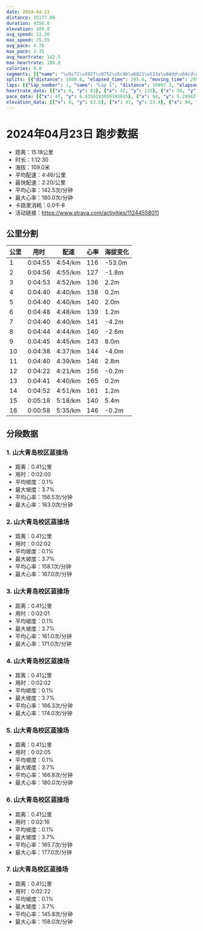 ```yaml
---
date: 2024-04-23
distance: 15177.00
duration: 4350.0
elevation: 109.0
avg_speed: 12.56
max_speed: 25.55
avg_pace: 4.78
max_pace: 2.35
avg_heartrate: 142.5
max_heartrate: 180.0
calories: 0.0
segments: [{"name": "\u5c71\u5927\u9752\u5c9b\u6821\u533a\u84dd\u64cd\u573a", "distance": 408.3, "elapsed_time": 120.0, "moving_time": 120.0, "average_heartrate": 156.5, "max_heartrate": 163.0, "average_grade": 0.1, "maximum_grade": 3.7, "elevation_difference": 0.7999999999999998}, {"name": "\u5c71\u5927\u9752\u5c9b\u6821\u533a\u84dd\u64cd\u573a", "distance": 408.3, "elapsed_time": 122.0, "moving_time": 122.0, "average_heartrate": 158.1, "max_heartrate": 167.0, "average_grade": 0.1, "maximum_grade": 3.7, "elevation_difference": 0.7999999999999998}, {"name": "\u5c71\u5927\u9752\u5c9b\u6821\u533a\u84dd\u64cd\u573a", "distance": 408.3, "elapsed_time": 121.0, "moving_time": 121.0, "average_heartrate": 161.0, "max_heartrate": 171.0, "average_grade": 0.1, "maximum_grade": 3.7, "elevation_difference": 0.7999999999999998}, {"name": "\u5c71\u5927\u9752\u5c9b\u6821\u533a\u84dd\u64cd\u573a", "distance": 408.3, "elapsed_time": 122.0, "moving_time": 122.0, "average_heartrate": 166.3, "max_heartrate": 174.0, "average_grade": 0.1, "maximum_grade": 3.7, "elevation_difference": 0.7999999999999998}, {"name": "\u5c71\u5927\u9752\u5c9b\u6821\u533a\u84dd\u64cd\u573a", "distance": 408.3, "elapsed_time": 125.0, "moving_time": 124.0, "average_heartrate": 166.8, "max_heartrate": 180.0, "average_grade": 0.1, "maximum_grade": 3.7, "elevation_difference": 0.7999999999999998}, {"name": "\u5c71\u5927\u9752\u5c9b\u6821\u533a\u84dd\u64cd\u573a", "distance": 408.3, "elapsed_time": 136.0, "moving_time": 136.0, "average_heartrate": 165.7, "max_heartrate": 177.0, "average_grade": 0.1, "maximum_grade": 3.7, "elevation_difference": 0.7999999999999998}, {"name": "\u5c71\u5927\u9752\u5c9b\u6821\u533a\u84dd\u64cd\u573a", "distance": 408.3, "elapsed_time": 142.0, "moving_time": 142.0, "average_heartrate": 145.8, "max_heartrate": 158.0, "average_grade": 0.1, "maximum_grade": 3.7, "elevation_difference": 0.7999999999999998}]
splits: [{"distance": 1000.8, "elapsed_time": 295.0, "moving_time": 295.0, "average_speed": 3.39, "pace": 4.916430678466076, "average_heartrate": 116.98305084745763, "elevation_difference": -53.0, "split_number": 1}, {"distance": 1000.4, "elapsed_time": 296.0, "moving_time": 296.0, "average_speed": 3.38, "pace": 4.930976331360947, "average_heartrate": 127.67229729729729, "elevation_difference": -1.8, "split_number": 2}, {"distance": 1002.1, "elapsed_time": 293.0, "moving_time": 293.0, "average_speed": 3.42, "pace": 4.873304093567251, "average_heartrate": 136.553264604811, "elevation_difference": 2.2, "split_number": 3}, {"distance": 998.9, "elapsed_time": 280.0, "moving_time": 280.0, "average_speed": 3.57, "pace": 4.668543417366947, "average_heartrate": 138.81428571428572, "elevation_difference": 0.2, "split_number": 4}, {"distance": 1000.3, "elapsed_time": 280.0, "moving_time": 280.0, "average_speed": 3.57, "pace": 4.668543417366947, "average_heartrate": 140.43571428571428, "elevation_difference": 2.0, "split_number": 5}, {"distance": 1000.2, "elapsed_time": 288.0, "moving_time": 288.0, "average_speed": 3.47, "pace": 4.803083573487031, "average_heartrate": 139.1993006993007, "elevation_difference": 1.2, "split_number": 6}, {"distance": 998.1, "elapsed_time": 280.0, "moving_time": 280.0, "average_speed": 3.56, "pace": 4.681657303370786, "average_heartrate": 141.39285714285714, "elevation_difference": -4.2, "split_number": 7}, {"distance": 1001.0, "elapsed_time": 284.0, "moving_time": 284.0, "average_speed": 3.52, "pace": 4.734857954545454, "average_heartrate": 140.9049295774648, "elevation_difference": -2.6, "split_number": 8}, {"distance": 998.5, "elapsed_time": 285.0, "moving_time": 285.0, "average_speed": 3.5, "pace": 4.761914285714285, "average_heartrate": 143.30851063829786, "elevation_difference": 8.0, "split_number": 9}, {"distance": 1001.1, "elapsed_time": 278.0, "moving_time": 278.0, "average_speed": 3.6, "pace": 4.629638888888889, "average_heartrate": 144.19064748201438, "elevation_difference": -4.0, "split_number": 10}, {"distance": 1001.0, "elapsed_time": 280.0, "moving_time": 280.0, "average_speed": 3.58, "pace": 4.655502793296089, "average_heartrate": 146.025, "elevation_difference": 2.8, "split_number": 11}, {"distance": 1000.4, "elapsed_time": 262.0, "moving_time": 262.0, "average_speed": 3.82, "pace": 4.363010471204189, "average_heartrate": 156.71374045801528, "elevation_difference": -0.2, "split_number": 12}, {"distance": 999.3, "elapsed_time": 281.0, "moving_time": 281.0, "average_speed": 3.56, "pace": 4.681657303370786, "average_heartrate": 165.37857142857143, "elevation_difference": 0.2, "split_number": 13}, {"distance": 1000.5, "elapsed_time": 292.0, "moving_time": 292.0, "average_speed": 3.43, "pace": 4.859096209912535, "average_heartrate": 161.44520547945206, "elevation_difference": 1.2, "split_number": 14}, {"distance": 999.1, "elapsed_time": 318.0, "moving_time": 318.0, "average_speed": 3.14, "pace": 5.307866242038216, "average_heartrate": 140.10410094637223, "elevation_difference": 5.4, "split_number": 15}, {"distance": 173.0, "elapsed_time": 58.0, "moving_time": 58.0, "average_speed": 2.98, "pace": 5.592852348993288, "average_heartrate": 146.41071428571428, "elevation_difference": -0.2, "split_number": 16}]
laps: [{"lap_number": 1, "name": "Lap 1", "distance": 10997.3, "elapsed_time": 3139.0, "moving_time": 3139.0, "average_speed": 3.5, "pace": 4.761914285714285, "average_heartrate": 137.53424657534248, "max_heartrate": 150, "start_date": "2024-04-23 16:39:37+00:00", "elevation_difference": 79.8}, {"lap_number": 2, "name": "Lap 2", "distance": 96.83, "elapsed_time": 17.0, "moving_time": 17.0, "average_speed": 5.7, "pace": 2.9239824561403505, "average_heartrate": 153.0, "max_heartrate": 153, "start_date": "2024-04-23 17:31:57+00:00", "elevation_difference": 0.0}, {"lap_number": 3, "name": "Lap 3", "distance": 120.66, "elapsed_time": 41.0, "moving_time": 41.0, "average_speed": 2.94, "pace": 5.668945578231292, "average_heartrate": 142.5, "max_heartrate": 180.0, "start_date": "2024-04-23 17:32:15+00:00", "elevation_difference": 0.0}, {"lap_number": 4, "name": "Lap 4", "distance": 100.24, "elapsed_time": 20.0, "moving_time": 20.0, "average_speed": 5.01, "pace": 3.3266866267465067, "average_heartrate": 152.0, "max_heartrate": 152, "start_date": "2024-04-23 17:32:56+00:00", "elevation_difference": 0.0}, {"lap_number": 5, "name": "Lap 5", "distance": 3859.64, "elapsed_time": 1132.0, "moving_time": 1132.0, "average_speed": 3.41, "pace": 4.887595307917888, "average_heartrate": 154.52, "max_heartrate": 180, "start_date": "2024-04-23 17:33:17+00:00", "elevation_difference": 26.6}]
heartrate_data: [{"x": 0, "y": 83}, {"x": 47, "y": 115}, {"x": 94, "y": 119}, {"x": 137, "y": 120}, {"x": 181, "y": 121}, {"x": 225, "y": 122}, {"x": 269, "y": 125}, {"x": 313, "y": 127}, {"x": 361, "y": 122}, {"x": 407, "y": 122}, {"x": 452, "y": 128}, {"x": 495, "y": 130}, {"x": 539, "y": 129}, {"x": 584, "y": 131}, {"x": 629, "y": 129}, {"x": 672, "y": 142}, {"x": 715, "y": 141}, {"x": 762, "y": 137}, {"x": 805, "y": 136}, {"x": 853, "y": 135}, {"x": 893, "y": 143}, {"x": 935, "y": 140}, {"x": 979, "y": 136}, {"x": 1022, "y": 138}, {"x": 1064, "y": 141}, {"x": 1106, "y": 138}, {"x": 1149, "y": 140}, {"x": 1192, "y": 141}, {"x": 1234, "y": 138}, {"x": 1277, "y": 137}, {"x": 1321, "y": 143}, {"x": 1362, "y": 143}, {"x": 1404, "y": 142}, {"x": 1448, "y": 138}, {"x": 1493, "y": 138}, {"x": 1538, "y": 140}, {"x": 1584, "y": 135}, {"x": 1625, "y": 138}, {"x": 1667, "y": 136}, {"x": 1710, "y": 140}, {"x": 1752, "y": 144}, {"x": 1795, "y": 150}, {"x": 1837, "y": 144}, {"x": 1879, "y": 142}, {"x": 1920, "y": 139}, {"x": 1965, "y": 138}, {"x": 2008, "y": 137}, {"x": 2051, "y": 146}, {"x": 2093, "y": 140}, {"x": 2136, "y": 137}, {"x": 2179, "y": 138}, {"x": 2223, "y": 143}, {"x": 2268, "y": 146}, {"x": 2309, "y": 144}, {"x": 2354, "y": 145}, {"x": 2396, "y": 146}, {"x": 2443, "y": 143}, {"x": 2485, "y": 142}, {"x": 2527, "y": 146}, {"x": 2569, "y": 142}, {"x": 2613, "y": 146}, {"x": 2657, "y": 139}, {"x": 2700, "y": 142}, {"x": 2742, "y": 145}, {"x": 2783, "y": 147}, {"x": 2824, "y": 149}, {"x": 2866, "y": 145}, {"x": 2908, "y": 148}, {"x": 2950, "y": 142}, {"x": 2992, "y": 147}, {"x": 3035, "y": 145}, {"x": 3078, "y": 148}, {"x": 3121, "y": 146}, {"x": 3154, "y": 153}, {"x": 3203, "y": 152}, {"x": 3242, "y": 155}, {"x": 3277, "y": 155}, {"x": 3325, "y": 150}, {"x": 3366, "y": 167}, {"x": 3401, "y": 157}, {"x": 3449, "y": 153}, {"x": 3488, "y": 166}, {"x": 3524, "y": 165}, {"x": 3574, "y": 154}, {"x": 3616, "y": 172}, {"x": 3650, "y": 180}, {"x": 3696, "y": 159}, {"x": 3740, "y": 163}, {"x": 3774, "y": 150}, {"x": 3823, "y": 161}, {"x": 3865, "y": 167}, {"x": 3916, "y": 156}, {"x": 3965, "y": 147}, {"x": 4013, "y": 140}, {"x": 4067, "y": 134}, {"x": 4112, "y": 137}, {"x": 4161, "y": 144}, {"x": 4209, "y": 140}, {"x": 4255, "y": 143}, {"x": 4303, "y": 148}]
pace_data: [{"x": 47, "y": 6.4350193050193045}, {"x": 94, "y": 5.299427662957075}, {"x": 137, "y": 4.759194745859509}, {"x": 181, "y": 4.907744405182568}, {"x": 225, "y": 4.738896787034404}, {"x": 269, "y": 5.0261459589867306}, {"x": 313, "y": 4.686923509561304}, {"x": 361, "y": 5.200218408736349}, {"x": 407, "y": 5.188885429638853}, {"x": 452, "y": 4.586323610346725}, {"x": 495, "y": 4.6607102908277405}, {"x": 539, "y": 4.392909857670005}, {"x": 584, "y": 5.129793782702369}, {"x": 629, "y": 4.713433257918552}, {"x": 672, "y": 4.5762493135639755}, {"x": 715, "y": 4.369874147876245}, {"x": 762, "y": 4.3998680042238645}, {"x": 805, "y": 4.359586712006277}, {"x": 853, "y": 4.543811341330425}, {"x": 893, "y": 4.34254820218864}, {"x": 935, "y": 5.262614461635617}, {"x": 979, "y": 5.341891025641025}, {"x": 1022, "y": 4.500864164191197}, {"x": 1064, "y": 4.467086571964621}, {"x": 1106, "y": 4.090991654393716}, {"x": 1149, "y": 4.059108621529469}, {"x": 1192, "y": 4.3482128880772235}, {"x": 1234, "y": 4.1377110228401195}, {"x": 1277, "y": 4.559972640218878}, {"x": 1321, "y": 4.710768795929904}, {"x": 1362, "y": 4.634788654060066}, {"x": 1404, "y": 4.3482128880772235}, {"x": 1448, "y": 4.969200954084674}, {"x": 1493, "y": 4.803083573487031}, {"x": 1538, "y": 4.760554127392173}, {"x": 1584, "y": 4.536390854654328}, {"x": 1625, "y": 4.591377410468319}, {"x": 1667, "y": 4.409179894179894}, {"x": 1710, "y": 4.745643507972665}, {"x": 1752, "y": 4.055158150851581}, {"x": 1795, "y": 4.794792865362485}, {"x": 1837, "y": 4.2867026748971195}, {"x": 1879, "y": 4.545050449959095}, {"x": 1920, "y": 4.438535286284953}, {"x": 1965, "y": 4.761914285714285}, {"x": 2008, "y": 5.148810627123879}, {"x": 2051, "y": 4.652903405918481}, {"x": 2093, "y": 4.742942515651679}, {"x": 2136, "y": 4.5106089309878215}, {"x": 2179, "y": 4.708107344632768}, {"x": 2223, "y": 5.16476603656647}, {"x": 2268, "y": 4.2045156407669015}, {"x": 2309, "y": 4.311096740817382}, {"x": 2354, "y": 4.6856058476244025}, {"x": 2396, "y": 4.170845845845846}, {"x": 2443, "y": 5.055110706703063}, {"x": 2485, "y": 4.067032698877501}, {"x": 2527, "y": 4.634788654060066}, {"x": 2569, "y": 4.771457200114514}, {"x": 2613, "y": 4.64771332961517}, {"x": 2657, "y": 5.817347294938917}, {"x": 2700, "y": 5.017068031306441}, {"x": 2742, "y": 4.814182553437319}, {"x": 2783, "y": 4.511829994585814}, {"x": 2824, "y": 4.3088676318510855}, {"x": 2866, "y": 5.036778482925355}, {"x": 2908, "y": 4.643828364446921}, {"x": 2950, "y": 4.583800880088008}, {"x": 2992, "y": 4.451575854700854}, {"x": 3035, "y": 5.613573593802627}, {"x": 3078, "y": 4.5939084895259095}, {"x": 3121, "y": 4.098032948119006}, {"x": 3154, "y": 2.9378988189670365}, {"x": 3203, "y": 3.754606893444469}, {"x": 3242, "y": 4.8393437862950055}, {"x": 3277, "y": 2.914268228711313}, {"x": 3325, "y": 4.033567279767667}, {"x": 3366, "y": 5.551865423051299}, {"x": 3401, "y": 3.043590211833455}, {"x": 3449, "y": 3.422320328542094}, {"x": 3488, "y": 6.63483280254777}, {"x": 3524, "y": 3.8741748024174805}, {"x": 3574, "y": 3.0961731376555823}, {"x": 3616, "y": 5.874762072611913}, {"x": 3650, "y": 4.70544889892716}, {"x": 3696, "y": 2.8258223126483553}, {"x": 3740, "y": 5.847964912280701}, {"x": 3774, "y": 4.145945273631841}, {"x": 3823, "y": 2.633386000948017}, {"x": 3865, "y": 5.362516087516087}, {"x": 3916, "y": 5.425358072916666}, {"x": 3965, "y": 6.0738702623906695}, {"x": 4013, "y": 4.4326329787234044}, {"x": 4067, "y": 6.116220183486238}, {"x": 4112, "y": 4.6922015765765765}, {"x": 4161, "y": 5.395500161864681}, {"x": 4209, "y": 4.7402445961319675}, {"x": 4255, "y": 4.8114030023094685}, {"x": 4303, "y": 5.587227623198122}]
elevation_data: [{"x": 0, "y": 63.6}, {"x": 47, "y": 23.4}, {"x": 94, "y": 24.6}, {"x": 137, "y": 23.0}, {"x": 181, "y": 17.2}, {"x": 225, "y": 14.2}, {"x": 269, "y": 11.6}, {"x": 313, "y": 8.8}, {"x": 361, "y": 7.8}, {"x": 407, "y": 10.0}, {"x": 452, "y": 9.8}, {"x": 495, "y": 16.8}, {"x": 539, "y": 10.2}, {"x": 584, "y": 9.2}, {"x": 629, "y": 10.2}, {"x": 672, "y": 8.8}, {"x": 715, "y": 7.8}, {"x": 762, "y": 7.2}, {"x": 805, "y": 6.6}, {"x": 853, "y": 8.0}, {"x": 893, "y": 11.4}, {"x": 935, "y": 14.4}, {"x": 979, "y": 17.2}, {"x": 1022, "y": 10.6}, {"x": 1064, "y": 9.0}, {"x": 1106, "y": 10.0}, {"x": 1149, "y": 10.0}, {"x": 1192, "y": 11.0}, {"x": 1234, "y": 9.8}, {"x": 1277, "y": 10.6}, {"x": 1321, "y": 11.0}, {"x": 1362, "y": 10.6}, {"x": 1404, "y": 11.2}, {"x": 1448, "y": 13.0}, {"x": 1493, "y": 13.2}, {"x": 1538, "y": 14.2}, {"x": 1584, "y": 13.2}, {"x": 1625, "y": 14.0}, {"x": 1667, "y": 17.2}, {"x": 1710, "y": 16.4}, {"x": 1752, "y": 16.2}, {"x": 1795, "y": 17.2}, {"x": 1837, "y": 13.6}, {"x": 1879, "y": 10.6}, {"x": 1920, "y": 9.8}, {"x": 1965, "y": 7.6}, {"x": 2008, "y": 10.0}, {"x": 2051, "y": 11.0}, {"x": 2093, "y": 17.2}, {"x": 2136, "y": 12.6}, {"x": 2179, "y": 9.6}, {"x": 2223, "y": 8.8}, {"x": 2268, "y": 8.8}, {"x": 2309, "y": 7.4}, {"x": 2354, "y": 7.6}, {"x": 2396, "y": 6.6}, {"x": 2443, "y": 7.0}, {"x": 2485, "y": 10.0}, {"x": 2527, "y": 12.4}, {"x": 2569, "y": 16.6}, {"x": 2613, "y": 10.0}, {"x": 2657, "y": 9.4}, {"x": 2700, "y": 10.0}, {"x": 2742, "y": 9.6}, {"x": 2783, "y": 13.2}, {"x": 2824, "y": 10.4}, {"x": 2866, "y": 12.0}, {"x": 2908, "y": 11.6}, {"x": 2950, "y": 10.8}, {"x": 2992, "y": 12.0}, {"x": 3035, "y": 13.2}, {"x": 3078, "y": 15.6}, {"x": 3121, "y": 14.8}, {"x": 3154, "y": 14.2}, {"x": 3203, "y": 15.0}, {"x": 3242, "y": 15.0}, {"x": 3277, "y": 14.2}, {"x": 3325, "y": 15.4}, {"x": 3366, "y": 14.2}, {"x": 3401, "y": 14.2}, {"x": 3449, "y": 14.6}, {"x": 3488, "y": 14.6}, {"x": 3524, "y": 13.6}, {"x": 3574, "y": 15.0}, {"x": 3616, "y": 15.0}, {"x": 3650, "y": 13.4}, {"x": 3696, "y": 16.4}, {"x": 3740, "y": 15.4}, {"x": 3774, "y": 13.4}, {"x": 3823, "y": 16.2}, {"x": 3865, "y": 14.8}, {"x": 3916, "y": 13.6}, {"x": 3965, "y": 15.2}, {"x": 4013, "y": 15.4}, {"x": 4067, "y": 14.4}, {"x": 4112, "y": 16.2}, {"x": 4161, "y": 19.8}, {"x": 4209, "y": 21.0}, {"x": 4255, "y": 21.6}, {"x": 4303, "y": 19.8}]
---
```


# 2024年04月23日 跑步数据

- 距离：15.18公里
- 时长：1:12:30
- 海拔：109.0米
- 平均配速：4:46/公里
- 最快配速：2:20/公里
- 平均心率：142.5次/分钟
- 最大心率：180.0次/分钟
- 卡路里消耗：0.0千卡
- 活动链接：https://www.strava.com/activities/11244558011

## 公里分割

| 公里 | 用时 | 配速 | 心率 | 海拔变化 |
|------|------|------|------|------|
| 1 | 0:04:55 | 4:54/km | 116 | -53.0m |
| 2 | 0:04:56 | 4:55/km | 127 | -1.8m |
| 3 | 0:04:53 | 4:52/km | 136 | 2.2m |
| 4 | 0:04:40 | 4:40/km | 138 | 0.2m |
| 5 | 0:04:40 | 4:40/km | 140 | 2.0m |
| 6 | 0:04:48 | 4:48/km | 139 | 1.2m |
| 7 | 0:04:40 | 4:40/km | 141 | -4.2m |
| 8 | 0:04:44 | 4:44/km | 140 | -2.6m |
| 9 | 0:04:45 | 4:45/km | 143 | 8.0m |
| 10 | 0:04:38 | 4:37/km | 144 | -4.0m |
| 11 | 0:04:40 | 4:39/km | 146 | 2.8m |
| 12 | 0:04:22 | 4:21/km | 156 | -0.2m |
| 13 | 0:04:41 | 4:40/km | 165 | 0.2m |
| 14 | 0:04:52 | 4:51/km | 161 | 1.2m |
| 15 | 0:05:18 | 5:18/km | 140 | 5.4m |
| 16 | 0:00:58 | 5:35/km | 146 | -0.2m |


## 分段数据

### 1. 山大青岛校区蓝操场

- 距离：0.41公里
- 用时：0:02:00
- 平均坡度：0.1%
- 最大坡度：3.7%
- 平均心率：156.5次/分钟
- 最大心率：163.0次/分钟

### 2. 山大青岛校区蓝操场

- 距离：0.41公里
- 用时：0:02:02
- 平均坡度：0.1%
- 最大坡度：3.7%
- 平均心率：158.1次/分钟
- 最大心率：167.0次/分钟

### 3. 山大青岛校区蓝操场

- 距离：0.41公里
- 用时：0:02:01
- 平均坡度：0.1%
- 最大坡度：3.7%
- 平均心率：161.0次/分钟
- 最大心率：171.0次/分钟

### 4. 山大青岛校区蓝操场

- 距离：0.41公里
- 用时：0:02:02
- 平均坡度：0.1%
- 最大坡度：3.7%
- 平均心率：166.3次/分钟
- 最大心率：174.0次/分钟

### 5. 山大青岛校区蓝操场

- 距离：0.41公里
- 用时：0:02:05
- 平均坡度：0.1%
- 最大坡度：3.7%
- 平均心率：166.8次/分钟
- 最大心率：180.0次/分钟

### 6. 山大青岛校区蓝操场

- 距离：0.41公里
- 用时：0:02:16
- 平均坡度：0.1%
- 最大坡度：3.7%
- 平均心率：165.7次/分钟
- 最大心率：177.0次/分钟

### 7. 山大青岛校区蓝操场

- 距离：0.41公里
- 用时：0:02:22
- 平均坡度：0.1%
- 最大坡度：3.7%
- 平均心率：145.8次/分钟
- 最大心率：158.0次/分钟


